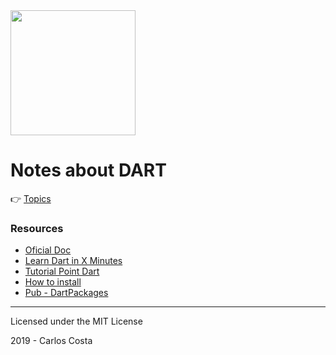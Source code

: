 <img width=200 src="https://www.dartlang.org/assets/shared/dart-logo-for-shares.png?2">

# Notes about DART

👉 [Topics](https://github.com/C4co/dart-notes/tree/master/topics)

### Resources
+ [Oficial Doc](https://www.dartlang.org/)
+ [Learn Dart in X Minutes](https://learnxinyminutes.com/docs/dart/)
+ [Tutorial Point Dart](https://www.tutorialspoint.com/dart_programming/index.htm)
+ [How to install](https://www.dartlang.org/tools/sdk#install)
+ [Pub - DartPackages](https://pub.dartlang.org/)

---
Licensed under the MIT License

2019 - Carlos Costa
